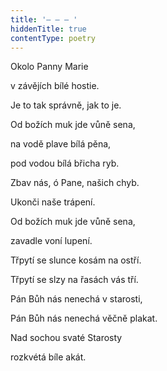 ```yaml
---
title: '– – – '
hiddenTitle: true
contentType: poetry
---
```


<section>

Okolo Panny Marie

v závějích bílé hostie.

Je to tak správně, jak to je.

Od božích muk jde vůně sena,

na vodě plave bílá pěna,

pod vodou bílá břicha ryb.

Zbav nás, ó Pane, našich chyb.

Ukonči naše trápení.

Od božích muk jde vůně sena,

zavadle voní lupení.

Třpytí se slunce kosám na ostří.

Třpytí se slzy na řasách vás tří.

Pán Bůh nás nenechá v starosti,

Pán Bůh nás nenechá věčně plakat.

Nad sochou svaté Starosty

rozkvétá bíle akát.

</section>
